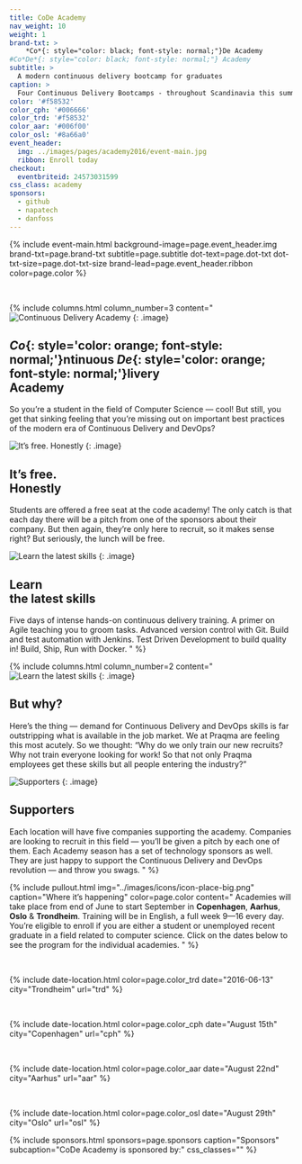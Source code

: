 ```yaml
---
title: CoDe Academy
nav_weight: 10
weight: 1
brand-txt: >
    *Co*{: style="color: black; font-style: normal;"}De Academy
#Co*De*{: style="color: black; font-style: normal;"} Academy
subtitle: >
  A modern continuous delivery bootcamp for graduates
caption: >
  Four Continuous Delivery Bootcamps - throughout Scandinavia this summer. FREE to attend for Computer Science students. Enroll NOW!
color: '#f58532'
color_cph: '#006666'
color_trd: '#f58532'
color_aar: '#006f00'
color_osl: '#8a66a0'
event_header:
  img: ../images/pages/academy2016/event-main.jpg
  ribbon: Enroll today
checkout:
  eventbriteid: 24573031599
css_class: academy
sponsors:
  - github
  - napatech
  - danfoss
---
```



{% include event-main.html
background-image=page.event_header.img
brand-txt=page.brand-txt
subtitle=page.subtitle
dot-text=page.dot-txt
dot-txt-size=page.dot-txt-size
brand-lead=page.event_header.ribbon
color=page.color %}

<br>

{% include columns.html
column_number=3
content="
![Continuous Delivery Academy](../images/pages/academy2016/0015.jpg)
{: .image}

## *Co*{: style='color: orange; font-style: normal;'}ntinuous *De*{: style='color: orange; font-style: normal;'}livery<br> Academy
So you’re a student in the field of Computer Science — cool! But still, you get that sinking feeling that you’re missing out on important best practices of the modern era of Continuous Delivery and DevOps?
<!--col-->
![It’s free. Honestly](../images/pages/academy2016/0040.jpg)
{: .image}

## It’s free.<br> Honestly
Students are offered a free seat at the code academy! The only catch is that each day there will be a pitch from one of the sponsors about their company. But then again, they’re only here to recruit, so it makes sense right? But seriously, the lunch will be free.
<!--col-->
![Learn the latest skills](../images/pages/academy2016/0020.jpg)
{: .image}

## Learn<br> the latest skills
Five days of intense hands-on continuous delivery training. A primer on Agile teaching you to groom tasks. Advanced version control with Git. Build and test automation with Jenkins. Test Driven Development to build quality in! Build, Ship, Run with Docker.
"
%}


{% include columns.html
column_number=2
content="
![Learn the latest skills](../images/pages/academy2016/0013.jpg)
{: .image}

## But why?
Here’s the thing — demand for Continuous Delivery and DevOps skills is far outstripping what is available in the job market. We at Praqma are feeling this most acutely. So we thought: “Why do we only train our new recruits? Why not train everyone looking for work! So that not only Praqma employees get these skills but all people entering the industry?”
<!--col-->
![Supporters](../images/pages/academy2016/0022.jpg)
{: .image}

## Supporters
Each location will have five companies supporting the academy. Companies are looking to recruit in this field — you’ll be given a pitch by each one of them. Each Academy season has a set of technology sponsors as well. They are just happy to support the Continuous Delivery and DevOps revolution — and throw you swags.
"
%}

{% include pullout.html
img="../images/icons/icon-place-big.png"
caption="Where it’s happening"
color=page.color
content="
Academies will take place from end of June to start September in **Copenhagen**, **Aarhus**, **Oslo** & **Trondheim**. Training will be in English, a full week 9—16 every day. You’re eligible to enroll if you are either a student or unemployed recent graduate in a field related to computer science. Click on the dates below to see the program for the individual academies.
"
%}


<br/>

{% include date-location.html
color=page.color_trd
date="2016-06-13"
city="Trondheim"
url="trd" %}

<br/>

{% include date-location.html
color=page.color_cph
date="August 15th"
city="Copenhagen"
url="cph" %}

<br/>

{% include date-location.html
color=page.color_aar
date="August 22nd"
city="Aarhus"
url="aar" %}

<br/>

{% include date-location.html
color=page.color_osl
date="August 29th"
city="Oslo"
url="osl" %}

{% include sponsors.html
sponsors=page.sponsors caption="Sponsors" subcaption="CoDe Academy is sponsored by:" css_classes="" %}
